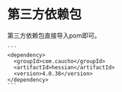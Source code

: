 # 第三方依赖包

第三方依赖包直接导入pom即可。

    ```
    <dependency>
      <groupId>com.caucho</groupId>
      <artifactId>hessian</artifactId>
      <version>4.0.38</version>
    </dependency>
    ```